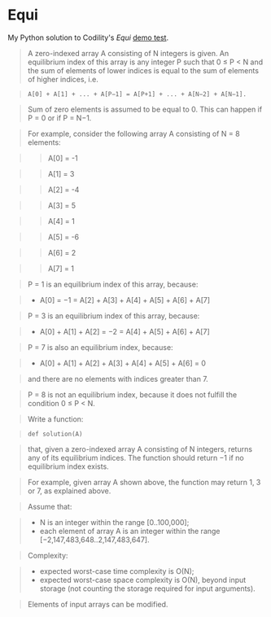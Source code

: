 # Equi
My Python solution to Codility's _Equi_ [demo test](https://codility.com/demo/take-sample-test/).

>A zero-indexed array A consisting of N integers is given. An equilibrium index of this array is any integer P such that 0 ≤ P < N and the sum of elements of lower indices is equal to the sum of elements of higher indices, i.e.

>```A[0] + A[1] + ... + A[P−1] = A[P+1] + ... + A[N−2] + A[N−1].```

>Sum of zero elements is assumed to be equal to 0. This can happen if P = 0 or if P = N−1.

>For example, consider the following array A consisting of N = 8 elements:

>>A[0] = -1

>>A[1] =  3

>>A[2] = -4

>>A[3] =  5

>>A[4] =  1

>>A[5] = -6

>>A[6] =  2

>>A[7] =  1

>P = 1 is an equilibrium index of this array, because:

>* A[0] = −1 = A[2] + A[3] + A[4] + A[5] + A[6] + A[7]

>P = 3 is an equilibrium index of this array, because:

>* A[0] + A[1] + A[2] = −2 = A[4] + A[5] + A[6] + A[7]

>P = 7 is also an equilibrium index, because:

>* A[0] + A[1] + A[2] + A[3] + A[4] + A[5] + A[6] = 0

>and there are no elements with indices greater than 7.

>P = 8 is not an equilibrium index, because it does not fulfill the condition 0 ≤ P < N.

>Write a function:

>```def solution(A)```

>that, given a zero-indexed array A consisting of N integers, returns any of its equilibrium indices. The function should return −1 if no equilibrium index exists.

>For example, given array A shown above, the function may return 1, 3 or 7, as explained above.

>Assume that:

>* N is an integer within the range [0..100,000];
>* each element of array A is an integer within the range [−2,147,483,648..2,147,483,647].

>Complexity:

>* expected worst-case time complexity is O(N);
>* expected worst-case space complexity is O(N), beyond input storage (not counting the storage required for input arguments).

>Elements of input arrays can be modified.
